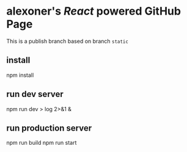 # alexoner's *React* powered GitHub Page
This is a publish branch based on branch `static`

## install
npm install

## run dev server
npm run dev > log 2>&1 &

## run production server
npm run build
npm run start
